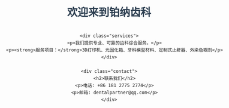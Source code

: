 <!DOCTYPE html>
<html>
<head>
    <meta charset="utf-8">
    <title>铂纳齿科 - 专业的齿科综合服务商</title>
    <style>
        body {
            font-family: Arial, sans-serif;
            text-align: center;
            padding: 50px;
            max-width: 800px;
            margin: 0 auto;
            line-height: 1.6;
        }
        h1 {
            color: #2c3e50;
            margin-bottom: 30px;
        }
        .services {
            margin: 40px 0;
            padding: 20px;
        }
        .contact {
            background-color: #f9f9f9;
            padding: 30px;
            margin-top: 40px;
            border-radius: 10px;
        }
    </style>
</head>
<body>
    <h1>欢迎来到铂纳齿科</h1>
    
    <div class="services">
        <p>我们提供专业、可靠的齿科综合服务。</p>
        <p><strong>服务项目：</strong>3D打印机、光固化箱、牙科模型材料、定制式止鼾器、外染色糊剂</p>
    </div>
    
    <div class="contact">
        <h2>联系我们</h2>
        <p>电话: +86 181 2775 2774</p>
        <p>邮箱: dentalpartner@qq.com</p>
    </div>
</body>
</html>
